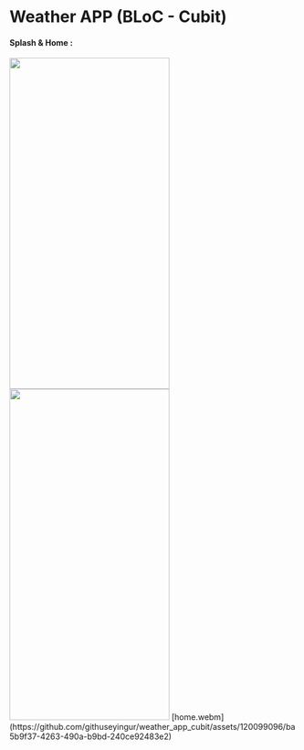 # Weather APP (BLoC - Cubit)
#### Splash & Home : 
<img src="https://github.com/githuseyingur/weather_app_cubit/assets/120099096/32235e75-8d7d-46af-9311-4396bc2d2468"  width="280" height ="580">
<img src="https://github.com/githuseyingur/weather_app_cubit/assets/120099096/ba5b9f37-4263-490a-b9bd-240ce92483e2"  width="280" height ="580">
[home.webm](https://github.com/githuseyingur/weather_app_cubit/assets/120099096/ba5b9f37-4263-490a-b9bd-240ce92483e2)
